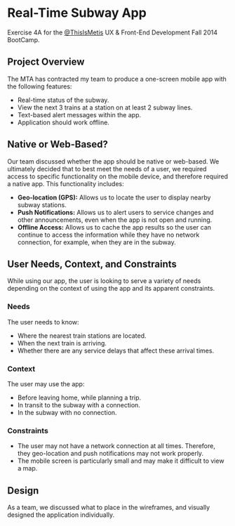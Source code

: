 # Real-Time Subway App

Exercise 4A for the [@ThisIsMetis](https://github.com/thisismetis) UX & Front-End Development Fall 2014 BootCamp.

## Project Overview

The MTA has contracted my team to produce a one-screen mobile app with the following features:

* Real-time status of the subway.
* View the next 3 trains at a station on at least 2 subway lines.
* Text-based alert messages within the app.
* Application should work offline.

## Native or Web-Based?

Our team discussed whether the app should be native or web-based. We ultimately decided that to best meet the needs of a user, we required access to specific functionality on the mobile device, and therefore required a native app. This functionality includes:

* **Geo-location (GPS):** Allows us to locate the user to display nearby subway stations.
* **Push Notifications:** Allows us to alert users to service changes and other announcements, even when the app is not open and running.
* **Offline Access:** Allows us to cache the app results so the user can continue to access the information while they have no network connection, for example, when they are in the subway.

## User Needs, Context, and Constraints

While using our app, the user is looking to serve a variety of needs depending on the context of using the app and its apparent constraints.

### Needs

The user needs to know:

* Where the nearest train stations are located.
* When the next train is arriving.
* Whether there are any service delays that affect these arrival times.

### Context

The user may use the app:

* Before leaving home, while planning a trip.
* In transit to the subway with a connection.
* In the subway with no connection.

### Constraints

* The user may not have a network connection at all times. Therefore, they geo-location and push notifications may not work properly.
* The mobile screen is particularly small and may make it difficult to view a map.

## Design

As a team, we discussed what to place in the wireframes, and visually designed the application individually.
